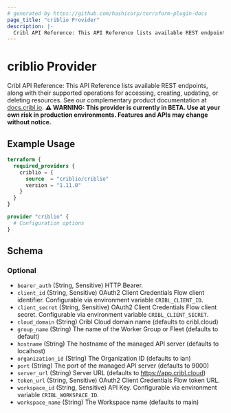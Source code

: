 ```yaml
---
# generated by https://github.com/hashicorp/terraform-plugin-docs
page_title: "criblio Provider"
description: |-
  Cribl API Reference: This API Reference lists available REST endpoints, along with their supported operations for accessing, creating, updating, or deleting resources. See our complementary product documentation at docs.cribl.io http://docs.cribl.io.
---
```


# criblio Provider

Cribl API Reference: This API Reference lists available REST endpoints, along with their supported operations for accessing, creating, updating, or deleting resources. See our complementary product documentation at [docs.cribl.io](http://docs.cribl.io).
**⚠️ WARNING: This provider is currently in BETA. Use at your own risk in production environments. Features and APIs may change without notice.**
## Example Usage

```terraform
terraform {
  required_providers {
    criblio = {
      source  = "criblio/criblio"
      version = "1.11.0"
    }
  }
}

provider "criblio" {
  # Configuration options
}
```

<!-- schema generated by tfplugindocs -->
## Schema

### Optional

- `bearer_auth` (String, Sensitive) HTTP Bearer.
- `client_id` (String, Sensitive) OAuth2 Client Credentials Flow client identifier. Configurable via environment variable `CRIBL_CLIENT_ID`.
- `client_secret` (String, Sensitive) OAuth2 Client Credentials Flow client secret. Configurable via environment variable `CRIBL_CLIENT_SECRET`.
- `cloud_domain` (String) Cribl Cloud domain name (defaults to cribl.cloud)
- `group_name` (String) The name of the Worker Group or Fleet (defaults to default)
- `hostname` (String) The hostname of the managed API server (defaults to localhost)
- `organization_id` (String) The Organization ID (defaults to ian)
- `port` (String) The port of the managed API server (defaults to 9000)
- `server_url` (String) Server URL (defaults to https://app.cribl.cloud)
- `token_url` (String, Sensitive) OAuth2 Client Credentials Flow token URL.
- `workspace_id` (String, Sensitive) API Key. Configurable via environment variable `CRIBL_WORKSPACE_ID`.
- `workspace_name` (String) The Workspace name (defaults to main)
